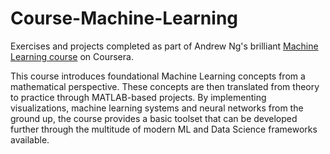 # Course-Machine-Learning
Exercises and projects completed as part of Andrew Ng's brilliant [Machine Learning course](https://www.coursera.org/learn/machine-learning) on Coursera.

This course introduces foundational Machine Learning concepts from a mathematical perspective. These concepts are then translated from theory to practice through MATLAB-based projects. By implementing visualizations, machine learning systems and neural networks from the ground up, the course provides a basic toolset that can be developed further through the multitude of modern ML and Data Science frameworks available.
